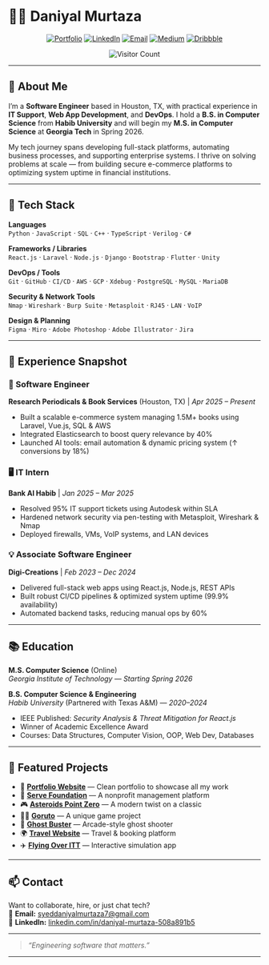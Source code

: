# 👨‍💻 Daniyal Murtaza

<div align="center">

[![Portfolio](https://img.shields.io/badge/Portfolio-000000?style=for-the-badge&logo=About.me&logoColor=white)](https://daniyal-murtaza.github.io/)
[![LinkedIn](https://img.shields.io/badge/LinkedIn-0077B5?style=for-the-badge&logo=linkedin&logoColor=white)](https://www.linkedin.com/in/daniyal-murtaza-508a891b5)
[![Email](https://img.shields.io/badge/Gmail-D14836?style=for-the-badge&logo=gmail&logoColor=white)](mailto:syeddaniyalmurtaza7@gmail.com)
[![Medium](https://img.shields.io/badge/Medium-12100E?style=for-the-badge&logo=medium&logoColor=white)](https://medium.com/@Daniyal-Murtaza)
[![Dribbble](https://img.shields.io/badge/Dribbble-EA4C89?style=for-the-badge&logo=dribbble&logoColor=white)](https://dribbble.com/daniyal_murtaza)

![Visitor Count](https://profile-counter.glitch.me/Daniyal-Murtaza/count.svg)

</div>

---

## 🧠 About Me

I’m a **Software Engineer** based in Houston, TX, with practical experience in **IT Support**, **Web App Development**, and **DevOps**. I hold a **B.S. in Computer Science** from **Habib University** and will begin my **M.S. in Computer Science** at **Georgia Tech** in Spring 2026.

My tech journey spans developing full-stack platforms, automating business processes, and supporting enterprise systems. I thrive on solving problems at scale — from building secure e-commerce platforms to optimizing system uptime in financial institutions.

---

## 🔧 Tech Stack

**Languages**  
`Python` · `JavaScript` · `SQL` · `C++` · `TypeScript` · `Verilog` · `C#`

**Frameworks / Libraries**  
`React.js` · `Laravel` · `Node.js` · `Django` · `Bootstrap` · `Flutter` · `Unity`

**DevOps / Tools**  
`Git` · `GitHub` · `CI/CD` · `AWS` · `GCP` · `Xdebug` · `PostgreSQL` · `MySQL` · `MariaDB`

**Security & Network Tools**  
`Nmap` · `Wireshark` · `Burp Suite` · `Metasploit` · `RJ45` · `LAN` · `VoIP`

**Design & Planning**  
`Figma` · `Miro` · `Adobe Photoshop` · `Adobe Illustrator` · `Jira`

---

## 💼 Experience Snapshot

### 🚀 Software Engineer  
**Research Periodicals & Book Services** (Houston, TX) | *Apr 2025 – Present*  
- Built a scalable e-commerce system managing 1.5M+ books using Laravel, Vue.js, SQL & AWS  
- Integrated Elasticsearch to boost query relevance by 40%  
- Launched AI tools: email automation & dynamic pricing system (↑ conversions by 18%)  

### 🖥️ IT Intern  
**Bank Al Habib** | *Jan 2025 – Mar 2025*  
- Resolved 95% IT support tickets using Autodesk within SLA  
- Hardened network security via pen-testing with Metasploit, Wireshark & Nmap  
- Deployed firewalls, VMs, VoIP systems, and LAN devices

### 💡 Associate Software Engineer  
**Digi-Creations** | *Feb 2023 – Dec 2024*  
- Delivered full-stack web apps using React.js, Node.js, REST APIs  
- Built robust CI/CD pipelines & optimized system uptime (99.9% availability)  
- Automated backend tasks, reducing manual ops by 60%

---

## 📚 Education

**M.S. Computer Science** (Online)  
*Georgia Institute of Technology* — *Starting Spring 2026*

**B.S. Computer Science & Engineering**  
*Habib University* (Partnered with Texas A&M) — *2020–2024*  
- IEEE Published: *Security Analysis & Threat Mitigation for React.js*  
- Winner of Academic Excellence Award  
- Courses: Data Structures, Computer Vision, OOP, Web Dev, Databases

---

## 🧪 Featured Projects

- 🎨 [**Portfolio Website**](https://daniyal-murtaza.github.io/) — Clean portfolio to showcase all my work  
- 🏥 [**Serve Foundation**](https://github.com/Daniyal-Murtaza/ServeFoundation) — A nonprofit management platform  
- 🎮 [**Asteroids Point Zero**](https://github.com/Daniyal-Murtaza/asteroids-point-zero) — A modern twist on a classic  
- 🐱‍👓 [**Goruto**](https://github.com/Daniyal-Murtaza/Goruto) — A unique game project  
- 👻 [**Ghost Buster**](https://github.com/Daniyal-Murtaza/Ghost-Buster) — Arcade-style ghost shooter  
- 🌍 [**Travel Website**](https://github.com/Daniyal-Murtaza/Travel-website) — Travel & booking platform  
- ✈️ [**Flying Over ITT**](https://github.com/Daniyal-Murtaza/Flying-Over-itt) — Interactive simulation app

---

## 📫 Contact

Want to collaborate, hire, or just chat tech?  
📧 **Email:** [syeddaniyalmurtaza7@gmail.com](mailto:syeddaniyalmurtaza7@gmail.com)  
🔗 **LinkedIn:** [linkedin.com/in/daniyal-murtaza-508a891b5](https://linkedin.com/in/daniyal-murtaza-508a891b5)

---

> *“Engineering software that matters.”*

---

